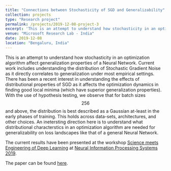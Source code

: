 ```yaml
---
title: "Connections between Stochasticity of SGD and Generalizability"
collection: projects
type: "Research project"
permalink: /projects/2019-12-08-project-3
excerpt: 'This is an attempt to understand how stochasticity in an optimization algorithm affect generalization properties of a Neural Network.'
venue: "Microsoft Research Lab - India"
date: 2019-12-08
location: "Bengaluru, India"
---
```


This is an attempt to understand how stochasticity in an optimization algorithm affect generalization properties of a Neural Network. Current work includes understanding the distribution of Stochastic Gradient Noise as it directly correlates to generalization under most empirical settings. There has been a recent interest in understanding the effects of distributional properties of SGD as it affects the optimization dynamics in finding good local minima (which have superior generalization properties). With the use of hypothesis testing, we observe that for batch sizes
$$256$$ and above, the distribution is best described as a Gaussian at-least in the early phases of training. This holds across data-sets, architectures, and other choices. An inetersting direction here is to understand what distributional characterstics in an optimization algorithm are needed for generalizability on loss landscapes like that of a general Neural Network.

The current results have been presented at the workshop [Science meets Engineering of Deep Learning](https://sites.google.com/view/sedl-neurips-2019/) at [Neural Information Processing Systems 2019](https://nips.cc/Conferences/2019).

The paper can be found [here](https://arxiv.org/abs/1910.09626).